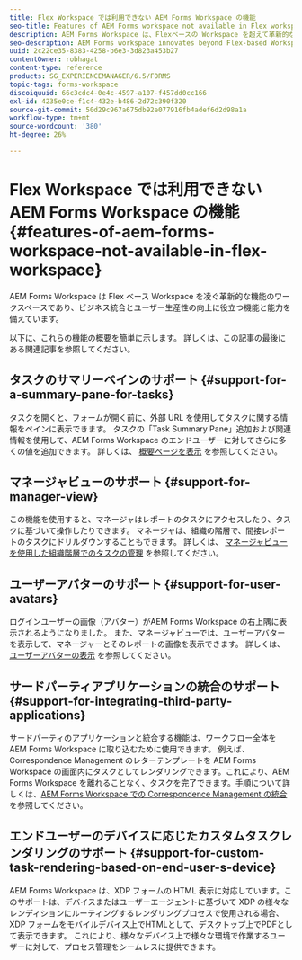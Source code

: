 ```yaml
---
title: Flex Workspace では利用できない AEM Forms Workspace の機能
seo-title: Features of AEM Forms workspace not available in Flex workspace
description: AEM Forms Workspace は、Flexベースの Workspace を超えて革新的な機能を備えています。 機能と機能の違いについてお読みください。
seo-description: AEM Forms workspace innovates beyond Flex-based Workspace. Read about differences in features and capabilities.
uuid: 2c22ce35-8383-4258-b6e3-3d823a453b27
contentOwner: robhagat
content-type: reference
products: SG_EXPERIENCEMANAGER/6.5/FORMS
topic-tags: forms-workspace
discoiquuid: 66c3cdc4-0e4c-4597-a107-f457dd0cc166
exl-id: 4235e0ce-f1c4-432e-b486-2d72c390f320
source-git-commit: 50d29c967a675db92e077916fb4adef6d2d98a1a
workflow-type: tm+mt
source-wordcount: '380'
ht-degree: 26%

---
```


# Flex Workspace では利用できない AEM Forms Workspace の機能 {#features-of-aem-forms-workspace-not-available-in-flex-workspace}

AEM Forms Workspace は Flex ベース Workspace を凌ぐ革新的な機能のワークスペースであり、ビジネス統合とユーザー生産性の向上に役立つ機能と能力を備えています。

以下に、これらの機能の概要を簡単に示します。 詳しくは、この記事の最後にある関連記事を参照してください。

## タスクのサマリーペインのサポート {#support-for-a-summary-pane-for-tasks}

タスクを開くと、フォームが開く前に、外部 URL を使用してタスクに関する情報をペインに表示できます。 タスクの「Task Summary Pane」追加および関連情報を使用して、AEM Forms Workspace のエンドユーザーに対してさらに多くの値を追加できます。 詳しくは、 [概要ページを表示](/help/forms/using/displaying-information-task-summary-pane.md) を参照してください。

## マネージャビューのサポート {#support-for-manager-view}

この機能を使用すると、マネージャはレポートのタスクにアクセスしたり、タスクに基づいて操作したりできます。 マネージャは、組織の階層で、間接レポートのタスクにドリルダウンすることもできます。 詳しくは、 [マネージャビューを使用した組織階層でのタスクの管理](/help/forms/using/tasks-organizational-hierarchy-using-manager.md) を参照してください。

## ユーザーアバターのサポート {#support-for-user-avatars}

ログインユーザーの画像（アバター）がAEM Forms Workspace の右上隅に表示されるようになりました。 また、マネージャビューでは、ユーザーアバターを表示して、マネージャーとそのレポートの画像を表示できます。 詳しくは、 [ユーザーアバターの表示](/help/forms/using/displaying-user-avatar.md) を参照してください。

## サードパーティアプリケーションの統合のサポート {#support-for-integrating-third-party-applications}

サードパーティのアプリケーションと統合する機能は、ワークフロー全体をAEM Forms Workspace に取り込むために使用できます。 例えば、Correspondence Management のレターテンプレートを AEM Forms Workspace の画面内にタスクとしてレンダリングできます。これにより、AEM Forms Workspace を離れることなく、タスクを完了できます。手順について詳しくは、[AEM Forms Workspace での Correspondence Management の統合](/help/forms/using/integrating-correspondence-management-html-workspace.md)を参照してください。

## エンドユーザーのデバイスに応じたカスタムタスクレンダリングのサポート {#support-for-custom-task-rendering-based-on-end-user-s-device}

AEM Forms Workspace は、XDP フォームの HTML 表示に対応しています。このサポートは、デバイスまたはユーザーエージェントに基づいて XDP の様々なレンディションにルーティングするレンダリングプロセスで使用される場合、XDP フォームをモバイルデバイス上でHTMLとして、デスクトップ上でPDFとして表示できます。 これにより、様々なデバイス上で様々な環境で作業するユーザーに対して、プロセス管理をシームレスに提供できます。
